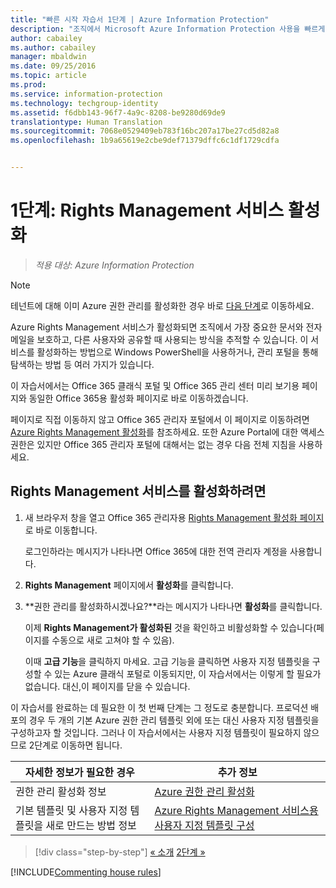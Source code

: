 ```yaml
---
title: "빠른 시작 자습서 1단계 | Azure Information Protection"
description: "조직에서 Microsoft Azure Information Protection 사용을 빠르게 시작하는 방법을 확인할 수 있는 소개 자습서의 1단계로 약 30분 만에 완료해야 합니다."
author: cabailey
ms.author: cabailey
manager: mbaldwin
ms.date: 09/25/2016
ms.topic: article
ms.prod: 
ms.service: information-protection
ms.technology: techgroup-identity
ms.assetid: f6dbb143-96f7-4a9c-8208-be9280d69de9
translationtype: Human Translation
ms.sourcegitcommit: 7068e0529409eb783f16bc207a17be27cd5d82a8
ms.openlocfilehash: 1b9a65619e2cbe9def71379dffc6c1df1729cdfa


---
```


# <a name="step-1-activate-the-rights-management-service"></a>1단계: Rights Management 서비스 활성화
 
>*적용 대상: Azure Information Protection*

> [!NOTE]
>테넌트에 대해 이미 Azure 권한 관리를 활성화한 경우 바로 [다음 단계](infoprotect-tutorial-step2.md)로 이동하세요. 

Azure Rights Management 서비스가 활성화되면 조직에서 가장 중요한 문서와 전자 메일을 보호하고, 다른 사용자와 공유할 때 사용되는 방식을 추적할 수 있습니다. 이 서비스를 활성화하는 방법으로 Windows PowerShell을 사용하거나, 관리 포털을 통해 탐색하는 방법 등 여러 가지가 있습니다.

이 자습서에서는 Office 365 클래식 포털 및 Office 365 관리 센터 미리 보기용 페이지와 동일한 Office 365용 활성화 페이지로 바로 이동하겠습니다. 

페이지로 직접 이동하지 않고 Office 365 관리자 포털에서 이 페이지로 이동하려면 [Azure Rights Management 활성화](../deploy-use/activate-service.md)를 참조하세요. 또한 Azure Portal에 대한 액세스 권한은 있지만 Office 365 관리자 포털에 대해서는 없는 경우 다음 전체 지침을 사용하세요.

## <a name="to-activate-the-rights-management-service"></a>Rights Management 서비스를 활성화하려면

1. 새 브라우저 창을 열고 Office 365 관리자용 [Rights Management 활성화 페이지](https://account.activedirectory.windowsazure.com/RmsOnline/Manage.aspx)로 바로 이동합니다.
    
    로그인하라는 메시지가 나타나면 Office 365에 대한 전역 관리자 계정을 사용합니다.

2. **Rights Management** 페이지에서 **활성화**를 클릭합니다.

3. **권한 관리를 활성화하시겠나요?**라는 메시지가 나타나면 **활성화**를 클릭합니다.

    이제 **Rights Management가 활성화된** 것을 확인하고 비활성화할 수 있습니다(페이지를 수동으로 새로 고쳐야 할 수 있음).

    이때 **고급 기능**을 클릭하지 마세요. 고급 기능을 클릭하면 사용자 지정 템플릿을 구성할 수 있는 Azure 클래식 포털로 이동되지만, 이 자습서에서는 이렇게 할 필요가 없습니다. 대신,이 페이지를 닫을 수 있습니다.

이 자습서를 완료하는 데 필요한 이 첫 번째 단계는 그 정도로 충분합니다. 프로덕션 배포의 경우 두 개의 기본 Azure 권한 관리 템플릿 외에 또는 대신 사용자 지정 템플릿을 구성하고자 할 것입니다. 그러나 이 자습서에서는 사용자 지정 템플릿이 필요하지 않으므로 2단계로 이동하면 됩니다.

|자세한 정보가 필요한 경우|추가 정보|
|--------------------------------|--------------------------|
|권한 관리 활성화 정보|[Azure 권한 관리 활성화](../deploy-use/activate-service.md)|
|기본 템플릿 및 사용자 지정 템플릿을 새로 만드는 방법 정보|[Azure Rights Management 서비스용 사용자 지정 템플릿 구성](../deploy-use/configure-custom-templates.md)|

>[!div class="step-by-step"]
[&#171; 소개](infoprotect-quick-start-tutorial.md)
[2단계 &#187;](infoprotect-tutorial-step2.md)

[!INCLUDE[Commenting house rules](../includes/houserules.md)]



<!--HONumber=Jan17_HO4-->



